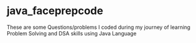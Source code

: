 # java_faceprepcode
These are some Questions/problems I coded during my journey of learning Problem Solving and DSA skills using Java Language
